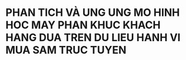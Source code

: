 # PHAN TICH VÀ UNG UNG MO HINH HOC MAY PHAN KHUC KHACH HANG DUA TREN DU LIEU HANH VI MUA SAM TRUC TUYEN
